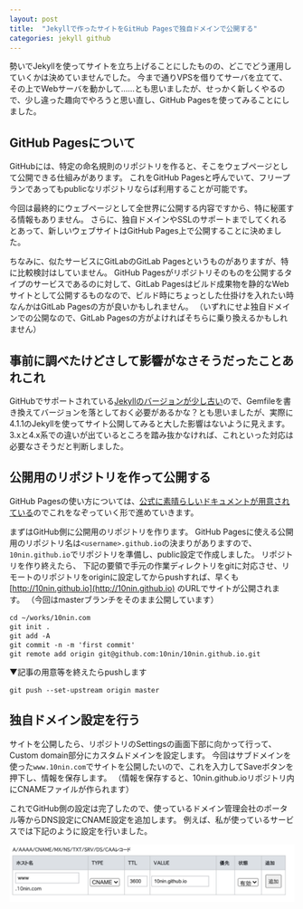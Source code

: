 ```yaml
---
layout: post
title:  "Jekyllで作ったサイトをGitHub Pagesで独自ドメインで公開する"
categories: jekyll github
---
```

勢いでJekyllを使ってサイトを立ち上げることにしたものの、どこでどう運用していくかは決めていませんでした。
今まで通りVPSを借りてサーバを立てて、その上でWebサーバを動かして……とも思いましたが、せっかく新しくやるので、少し違った趣向でやろうと思い直し、GitHub Pagesを使ってみることにしました。

## GitHub Pagesについて
GitHubには、特定の命名規則のリポジトリを作ると、そこをウェブページとして公開できる仕組みがあります。
これをGitHub Pagesと呼んでいて、フリープランであってもpublicなリポジトリならば利用することが可能です。

今回は最終的にウェブページとして全世界に公開する内容ですから、特に秘匿する情報もありません。
さらに、独自ドメインやSSLのサポートまでしてくれるとあって、新しいウェブサイトはGitHub Pages上で公開することに決めました。

ちなみに、似たサービスにGitLabのGitLab Pagesというものがありますが、特に比較検討はしていません。
GitHub Pagesがリポジトリそのものを公開するタイプのサービスであるのに対して、GitLab Pagesはビルド成果物を静的なWebサイトとして公開するものなので、ビルド時にちょっとした仕掛けを入れたい時なんかはGitLab Pagesの方が良いかもしれません。
（いずれにせよ独自ドメインでの公開なので、GitLab Pagesの方がよければそちらに乗り換えるかもしれません）

## 事前に調べたけどさして影響がなさそうだったことあれこれ
GitHubでサポートされている[Jekyllのバージョンが少し古い](https://pages.github.com/versions/)ので、Gemfileを書き換えてバージョンを落としておく必要があるかな？とも思いましたが、実際に4.1.1のJekyllを使ってサイト公開してみると大した影響はないように見えます。
3.xと4.x系での違いが出ているところを踏み抜かなければ、これといった対応は必要なさそうだと判断しました。


## 公開用のリポジトリを作って公開する
GitHub Pagesの使い方については、[公式に素晴らしいドキュメントが用意されている](https://docs.github.com/ja/github/working-with-github-pages/about-github-pages)のでこれをなぞっていく形で進めていきます。

まずはGitHub側に公開用のリポジトリを作ります。
GitHub Pagesに使える公開用のリポジトリ名は`<username>.github.io`の決まりがありますので、`10nin.github.io`でリポジトリを準備し、public設定で作成しました。
リポジトリを作り終えたら、 下記の要領で手元の作業ディレクトリをgitに対応させ、リモートのリポジトリをoriginに設定してからpushすれば、早くも [http://10nin.github.io](http://10nin.github.io) のURLでサイトが公開されます。
（今回はmasterブランチをそのまま公開しています）

```console
cd ~/works/10nin.com
git init .
git add -A
git commit -n -m 'first commit'
git remote add origin git@github.com:10nin/10nin.github.io.git
```

▼記事の用意等を終えたらpushします
```console
git push --set-upstream origin master
```

## 独自ドメイン設定を行う
サイトを公開したら、リポジトリのSettingsの画面下部に向かって行って、Custom domain部分にカスタムドメインを設定します。
今回はサブドメインを使った`www.10nin.com`でサイトを公開したいので、これを入力してSaveボタンを押下し、情報を保存します。
（情報を保存すると、10nin.github.ioリポジトリ内にCNAMEファイルが作られます）

これでGitHub側の設定は完了したので、使っているドメイン管理会社のポータル等からDNS設定にCNAME設定を追加します。
例えば、私が使っているサービスでは下記のように設定を行いました。

![CNAME設定](/images/cname.png)